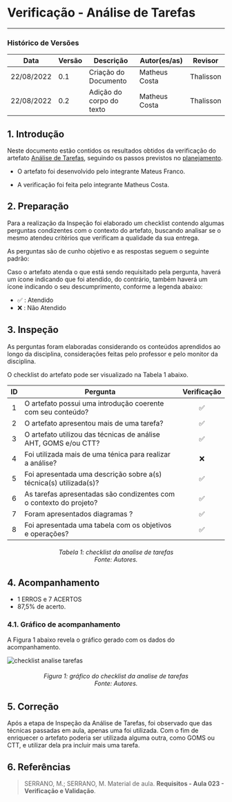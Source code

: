 # Verificação - Análise de Tarefas
***

### Histórico de Versões

**Data** | **Versão** | **Descrição** | **Autor(es/as)** | **Revisor** |
--- | --- | --- | --- | --- |
22/08/2022 | 0.1 | Criação do Documento | Matheus Costa | Thalisson
22/08/2022 | 0.2 | Adição do corpo do texto | Matheus Costa | Thalisson

## 1. Introdução

Neste documento estão contidos os resultados obtidos da verificação do artefato [Análise de Tarefas](../analise-de-requisitos/analise-de-tarefas.md), seguindo os passos previstos no [planejamento](planejamento-geral.md).

* O artefato foi desenvolvido pelo integrante Mateus Franco.

* A verificação foi feita pelo integrante Matheus Costa.


## 2. Preparação

Para a realização da Inspeção foi elaborado um checklist contendo algumas perguntas condizentes com o contexto do artefato, buscando analisar se o mesmo atendeu critérios que verificam a qualidade da sua entrega.

As perguntas são de cunho objetivo e as respostas seguem o seguinte padrão:

Caso o artefato atenda o que está sendo requisitado pela pergunta, haverá um ícone indicando que foi atendido, do contrário, também haverá um ícone indicando o seu descumprimento, conforme a legenda abaixo:

- ✅ : Atendido
- ❌ : Não Atendido

## 3. Inspeção

As perguntas foram elaboradas considerando os conteúdos aprendidos ao longo da disciplina, considerações feitas pelo professor e pelo monitor da disciplina.

O checklist do artefato pode ser visualizado na Tabela 1 abaixo.

|ID|Pergunta| Verificação |
|:---:|-------------|:--------:|
| 1 | O artefato possui uma introdução coerente com seu conteúdo? |✅ |
| 2 | O artefato apresentou mais de uma tarefa?| ✅|
| 3 | O artefato utilizou das técnicas de análise AHT, GOMS e/ou CTT?| ✅|
| 4 | Foi utilizada mais de uma ténica para realizar a análise? | ❌|
| 5 | Foi apresentada uma descrição sobre a(s) técnica(s) utilizada(s)?| ✅|
| 6 | As tarefas apresentadas são condizentes com o contexto do projeto?| ✅|
| 7 | Foram apresentados diagramas ?| ✅|
| 8 | Foi apresentada uma tabela com os objetivos e operações?| ✅|

<h6 align = "center">Tabela 1: checklist da analise de tarefas <br>Fonte: Autores. </h6>

## 4. Acompanhamento

- 1 ERROS e 7 ACERTOS
- 87,5% de acerto.

### 4.1. Gráfico de acompanhamento

A Figura 1 abaixo revela o gráfico gerado com os dados do acompanhamento.

![checklist analise tarefas](https://user-images.githubusercontent.com/72279998/186040821-fb211058-417d-415d-b7f2-3843ef32e256.png)

<h6 align = "center">Figura 1: gráfico do checklist da analise de tarefas <br>Fonte: Autores. </h6>

## 5. Correção

Após a etapa de Inspeção da Análise de Tarefas, foi observado que das técnicas passadas em aula, apenas uma foi utilizada. Com o fim de enriquecer o artefato poderia ser utilizada alguma outra, como GOMS ou CTT, e utilizar dela pra incluir mais uma tarefa.

## 6. Referências

> SERRANO, M.; SERRANO, M. Material de aula. **Requisitos - Aula 023 - Verificação e Validação**.